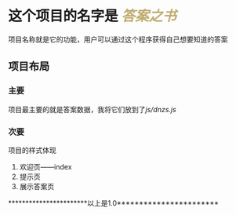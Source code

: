 <h1>
	这个项目的名字是  <i style="color:#bfad6f; ">答案之书</i>
</h1>
<p>
	项目名称就是它的功能，用户可以通过这个程序获得自己想要知道的答案
</p>
<h2>
	项目布局
</h2>
<h3>
	主要
</h3>
<p>
	项目最主要的就是答案数据，我将它们放到了<i>js/dnzs.js</i>
</p>
<h3>
	次要
</h3>
<p>
	项目的样式体现
</p>
<ol>
	<li>欢迎页——index</li>
	<li>提示页</li>
	<li>展示答案页</li>
</ol>
<p>
	***********************以上是1.0***********************

</p>
